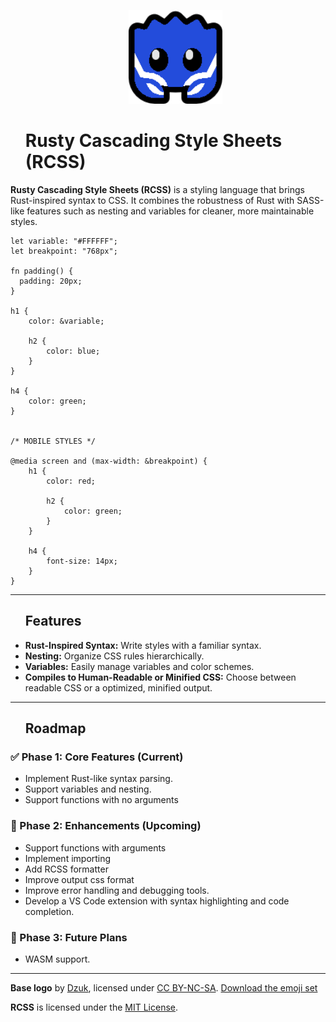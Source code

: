 <div id="toc">
  <ul style="list-style: none">
    <summary>
      <p align="center">
        <img src="./assets/logo/128.png" alt="RCSS Logo" width="150">
      </p>
    </summary>
  </ul>
</div>


<div id="toc">
  <ul style="list-style: none">
    <summary>
      <h1>
      Rusty Cascading Style Sheets (RCSS)
      </h1>
    </summary>
  </ul>
</div>

**Rusty Cascading Style Sheets (RCSS)** is a styling language that brings Rust-inspired syntax to CSS. It combines the robustness of Rust with SASS-like features such as nesting and variables for cleaner, more maintainable styles.

```rcss
let variable: "#FFFFFF";
let breakpoint: "768px";

fn padding() {
  padding: 20px;
}

h1 {
    color: &variable;
    
    h2 {
        color: blue;
    }
}

h4 {
    color: green;
}


/* MOBILE STYLES */

@media screen and (max-width: &breakpoint) {
    h1 {
        color: red;
        
        h2 {
            color: green;
        }
    }
    
    h4 {
        font-size: 14px;
    }
}
```

---
<div id="toc">
  <ul style="list-style: none">
    <summary>
      <h2> Features </h2>
    </summary>
  </ul>
</div>


- **Rust-Inspired Syntax:** Write styles with a familiar syntax.
- **Nesting:** Organize CSS rules hierarchically.
- **Variables:** Easily manage variables and color schemes.
- **Compiles to Human-Readable or Minified CSS:** Choose between readable CSS or a optimized, minified output.

---

<div id="toc">
  <ul style="list-style: none">
    <summary>
      <h2> Roadmap </h2>
    </summary>
  </ul>
</div>

### ✅ Phase 1: Core Features (Current)
- Implement Rust-like syntax parsing.
- Support variables and nesting.
- Support functions with no arguments

### 🚧 Phase 2: Enhancements (Upcoming)
- Support functions with arguments
- Implement importing
- Add RCSS formatter
- Improve output css format
- Improve error handling and debugging tools.
- Develop a VS Code extension with syntax highlighting and code completion.

### 🔮 Phase 3: Future Plans
- WASM support.

---

**Base logo** by [Dzuk](https://github.com/dzuk-mutant), licensed under [CC BY-NC-SA](https://creativecommons.org/licenses/by-nc-sa/4.0/). [Download the emoji set](https://rustacean.net/fan-art.html#fanart)

**RCSS** is licensed under the [MIT License](https://opensource.org/licenses/MIT).